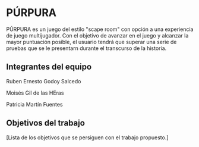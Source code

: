 # PÚRPURA

PÚRPURA es un  juego del estilo "scape room" con opción a una experiencia de juego multijugador. Con el objetivo de avanzar en el juego y alcanzar la mayor puntuación posible, el usuario  tendrá que superar  una serie de pruebas que se le presentarn durante el transcurso de la historia.

## Integrantes del equipo

Ruben Ernesto Godoy Salcedo

Moisés Gil de las HEras

Patricia Martín Fuentes


## Objetivos del trabajo

[Lista de los objetivos que se persiguen con el trabajo propuesto.]
